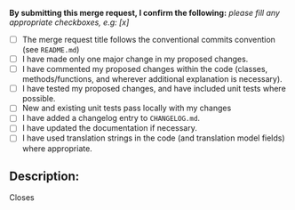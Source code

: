 **By submitting this merge request, I confirm the following:** _please fill any appropriate checkboxes, e.g: [x]_

* [ ] The merge request title follows the conventional commits convention (see `README.md`)
* [ ] I have made only one major change in my proposed changes.
* [ ] I have commented my proposed changes within the code (classes, methods/functions, and wherever additional explanation is necessary).
* [ ] I have tested my proposed changes, and have included unit tests where possible.
* [ ] New and existing unit tests pass locally with my changes
* [ ] I have added a changelog entry to `CHANGELOG.md`.
* [ ] I have updated the documentation if necessary.
* [ ] I have used translation strings in the code (and translation model fields) where appropriate.

## Description:

<!--
    Describe what behaviour is changed by this MR.
    Optionally, describe any additional context as to why you are making these changes
    (if it is not clear from any corresponding issue).
-->

<!--
    Reference the corresponding (Jira) issue here.
    If you're closing an existing issue with this merge request, use the keyword Closes <issue>.
    If it relates to an issue but does not close it, use "See <issue>" instead.
-->
Closes <ticket>
